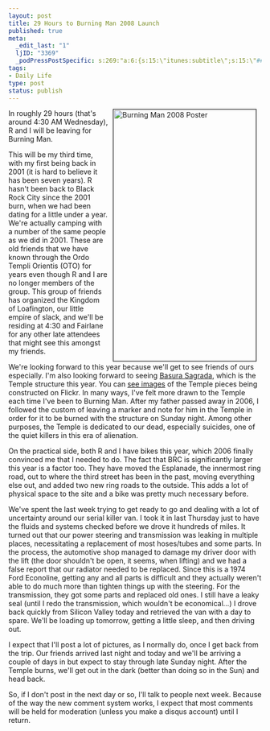 ```yaml
--- 
layout: post
title: 29 Hours to Burning Man 2008 Launch
published: true
meta: 
  _edit_last: "1"
  ljID: "3369"
  _podPressPostSpecific: s:269:"a:6:{s:15:\"itunes:subtitle\";s:15:\"##PostExcerpt##\";s:14:\"itunes:summary\";s:15:\"##PostExcerpt##\";s:15:\"itunes:keywords\";s:17:\"##WordPressCats##\";s:13:\"itunes:author\";s:10:\"##Global##\";s:15:\"itunes:explicit\";s:2:\"No\";s:12:\"itunes:block\";s:2:\"No\";}";
tags: 
- Daily Life
type: post
status: publish
---
```

<a href="http://www.flickr.com/photos/albill/2798665686/" title="Burning Man 2008 Poster by albill, on Flickr"><img align="right" border="1" hspace="10" src="http://farm4.static.flickr.com/3150/2798665686_9c7b7a8235.jpg" width="284" height="500" alt="Burning Man 2008 Poster" /></a> In roughly 29 hours (that's around 4:30 AM Wednesday), R and I will be leaving for Burning Man. 

This will be my third time, with my first being back in 2001 (it is hard to believe it has been seven years). R hasn't been back to Black Rock City since the 2001 burn, when we had been dating for a little under a year. We're actually camping with a number of the same people as we did in 2001. These are old friends that we have known through the Ordo Templi Orientis (OTO) for years even though R and I are no longer members of the group. This group of friends has organized the Kingdom of Loafington, our little empire of slack, and we'll be residing at 4:30 and Fairlane for any other late attendees that might see this amongst my friends.

We're looking forward to this year because we'll get to see friends of ours especially. I'm also looking forward to seeing <a href="http://basurasagrada.org/">Basura Sagrada</a>, which is the Temple structure this year. You can <a href="http://flickr.com/photos/danieljung/sets/72157605654829884/">see images</a> of the Temple pieces being constructed on Flickr. In many ways, I've felt more drawn to the Temple each time I've been to Burning Man. After my father passed away in 2006, I followed the custom of leaving a marker and note for him in the Temple in order for it to be burned with the structure on Sunday night. Among other purposes, the Temple is dedicated to our dead, especially suicides, one of the quiet killers in this era of alienation.

On the practical side, both R and I have bikes this year, which 2006 finally convinced me that I needed to do. The fact that BRC is significantly larger this year is a factor too. They have moved the Esplanade, the innermost ring road, out to where the third street has been in the past, moving everything else out, and added two new ring roads to the outside. This adds a lot of physical space to the site and a bike was pretty much necessary before.

We've spent the last week trying to get ready to go and dealing with a lot of uncertainty around our serial killer van. I took it in last Thursday just to have the fluids and systems checked before we drove it hundreds of miles. It turned out that our power steering and transmission was leaking in multiple places, necessitating a replacement of most hoses/tubes and some parts. In the process, the automotive shop managed to damage my driver door with the lift (the door shouldn't be open, it seems, when lifting) and we had a false report that our radiator needed to be replaced. Since this is a 1974 Ford Econoline, getting any and all parts is difficult and they actually weren't able to do much more than tighten things up with the steering. For the transmission, they got some parts and replaced old ones. I still have a leaky seal (until I redo the transmission, which wouldn't be economical...) I drove back quickly from Silicon Valley today and retrieved the van with a day to spare. We'll be loading up tomorrow, getting a little sleep, and then driving out. 

I expect that I'll post a lot of pictures, as I normally do, once I get back from the trip. Our friends arrived last night and today and we'll be arriving a couple of days in but expect to stay through late Sunday night. After the Temple burns, we'll get out in the dark (better than doing so in the Sun) and head back. 

So, if I don't post in the next day or so, I'll talk to people next week. Because of the way the new comment system works, I expect that most comments will be held for moderation (unless you make a disqus account) until I return.
